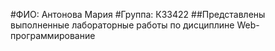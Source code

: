 #ФИО: Антонова Мария
#Группа: К33422
##Представлены выполненные лабораторные работы по дисциплине Web-программирование